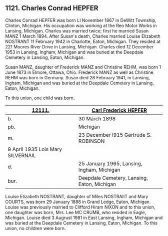 ## 1121. Charles Conrad HEPFER

Charles Conrad HEPFER was born Ll November 1867 in DeWitt Township, Clinton, Michigan. His occupation was working at the Reo Motor Works in Lansing, Michigan.  Charles was married twice; first he married Susan MANZ 1 March 1894. After Susan's death, Charles married Louise Elizabeth NOSTRANT 11 February 1942 in Charlotte, Eaton, Michigan. They resided at 221 Moores River Drive in Lansing, Michigan.  Charles died 12 December 1953 in Lansing, Ingham, Michigan and was buried at the Deepdale Cemetery in Lansing, Eaton, Michigan. 

Susan MANZ, daughter of Frederick MANZ and Christine REHM, was born 1 June 1873 in Elmore, Ottawa, Ohio. Frederick MANZ as well as Christine REHM was born in Germany. Susan died 28 February 1941, in Lansing, Ingham, Michigan and was buried at the Deepdale Cemetery in Lansing, Eaton, Michigan. 

To this union, one child was born.

[12111.](12111) | [Carl Frederick HEPFER](12111)
| --- | ---
b. | 30 March 1898 
pb. | Michigan 
m. | 23 December l915 Gertrude S. ROBINSON 
   |  9 April 1935 Lois Mary SILVERNAIL 
d.  | 25 January 1965, Lansing, Ingham, Michigan 
bur. | Deepdale Cemetery, Lansing, Eaton, Michigan

Louise Elizabeth NOSTRANT, daughter of Miles NOSTRAIIT and Mary COURTS, was born 29 January 1888 in Grand Ledge, Eaton, Michigan. Louise was previously married to Clifford Hiram NIXON and to this union, one daughter was born, Mrs. Lee MC CRUMB, who resided in Eagle, Michigan. Louise died 3 Augrust 1981 in East Lansing, Ingham, Michigan and was buried at the Deepdale Cemetery in Lansing, Eaton, Michigan. To this union, no children were born. 
